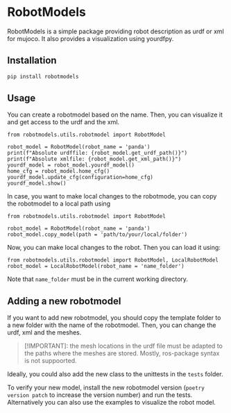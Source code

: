 # RobotModels

RobotModels is a simple package providing robot description as urdf or xml for
mujoco. It also provides a visualization using yourdfpy.

## Installation

```bash
pip install robotmodels
```

## Usage

You can create a robotmodel based on the name. 
Then, you can visualize it and get access to the urdf and the xml.

```python3
from robotmodels.utils.robotmodel import RobotModel

robot_model = RobotModel(robot_name = 'panda')
print(f"Absolute urdffile: {robot_model.get_urdf_path()}")
print(f"Absolute xmlfile: {robot_model.get_xml_path()}")
yourdf_model = robot_model.yourdf_model()
home_cfg = robot_model.home_cfg()
yourdf_model.update_cfg(configuration=home_cfg)
yourdf_model.show()
```

In case, you want to make local changes to the robotmode, you can copy the 
robotmodel to a local path using 

```python3
from robotmodels.utils.robotmodel import RobotModel

robot_model = RobotModel(robot_name = 'panda')
robot_model.copy_model(path = 'path/to/your/local/folder')
```

Now, you can make local changes to the robot.
Then you can load it using:
```python3
from robotmodels.utils.robotmodel import RobotModel, LocalRobotModel
robot_model = LocalRobotModel(robot_name = 'name_folder')
```

Note that `name_folder` must be in the current working directory.

## Adding a new robotmodel

If you want to add new robotmodel, you should copy the template folder to a new
folder with the name of the robotmodel. Then, you can change the urdf, xml and
the meshes.

> [!IMPORTANT]: the mesh locations in the urdf file must be adapted to the paths
> where the meshes are stored. Mostly, ros-package syntax is not suppoorted.

Ideally, you could also add the new class to the unittests in the `tests`
folder.

To verify your new model, install the new robotmodel version (`poetry version
patch` to increase the version number) and run the tests. Alternatively you can
also use the examples to visualize the robot model.


